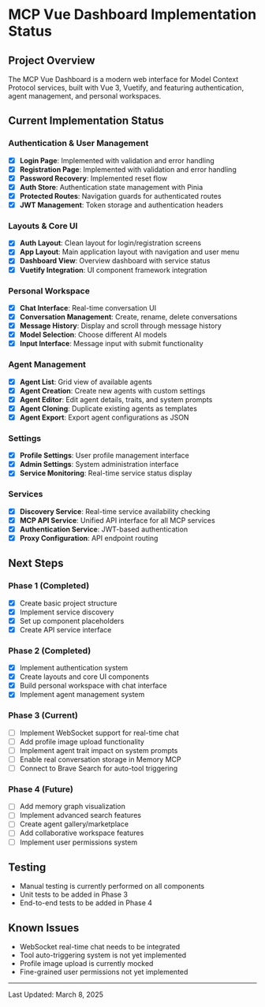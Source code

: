 # MCP Vue Dashboard Implementation Status

## Project Overview
The MCP Vue Dashboard is a modern web interface for Model Context Protocol services, built with Vue 3, Vuetify, and featuring authentication, agent management, and personal workspaces.

## Current Implementation Status

### Authentication & User Management
- [x] **Login Page**: Implemented with validation and error handling
- [x] **Registration Page**: Implemented with validation and error handling
- [x] **Password Recovery**: Implemented reset flow
- [x] **Auth Store**: Authentication state management with Pinia
- [x] **Protected Routes**: Navigation guards for authenticated routes
- [x] **JWT Management**: Token storage and authentication headers

### Layouts & Core UI
- [x] **Auth Layout**: Clean layout for login/registration screens
- [x] **App Layout**: Main application layout with navigation and user menu
- [x] **Dashboard View**: Overview dashboard with service status
- [x] **Vuetify Integration**: UI component framework integration

### Personal Workspace
- [x] **Chat Interface**: Real-time conversation UI
- [x] **Conversation Management**: Create, rename, delete conversations
- [x] **Message History**: Display and scroll through message history
- [x] **Model Selection**: Choose different AI models
- [x] **Input Interface**: Message input with submit functionality

### Agent Management
- [x] **Agent List**: Grid view of available agents
- [x] **Agent Creation**: Create new agents with custom settings
- [x] **Agent Editor**: Edit agent details, traits, and system prompts
- [x] **Agent Cloning**: Duplicate existing agents as templates
- [x] **Agent Export**: Export agent configurations as JSON

### Settings
- [x] **Profile Settings**: User profile management interface
- [x] **Admin Settings**: System administration interface
- [x] **Service Monitoring**: Real-time service status display

### Services
- [x] **Discovery Service**: Real-time service availability checking
- [x] **MCP API Service**: Unified API interface for all MCP services
- [x] **Authentication Service**: JWT-based authentication
- [x] **Proxy Configuration**: API endpoint routing

## Next Steps

### Phase 1 (Completed)
- [x] Create basic project structure
- [x] Implement service discovery
- [x] Set up component placeholders
- [x] Create API service interface

### Phase 2 (Completed)
- [x] Implement authentication system
- [x] Create layouts and core UI components
- [x] Build personal workspace with chat interface
- [x] Implement agent management system

### Phase 3 (Current)
- [ ] Implement WebSocket support for real-time chat
- [ ] Add profile image upload functionality
- [ ] Implement agent trait impact on system prompts
- [ ] Enable real conversation storage in Memory MCP
- [ ] Connect to Brave Search for auto-tool triggering

### Phase 4 (Future)
- [ ] Add memory graph visualization
- [ ] Implement advanced search features
- [ ] Create agent gallery/marketplace
- [ ] Add collaborative workspace features
- [ ] Implement user permissions system

## Testing
- Manual testing is currently performed on all components
- Unit tests to be added in Phase 3
- End-to-end tests to be added in Phase 4

## Known Issues
- WebSocket real-time chat needs to be integrated
- Tool auto-triggering system is not yet implemented
- Profile image upload is currently mocked
- Fine-grained user permissions not yet implemented

---

Last Updated: March 8, 2025
